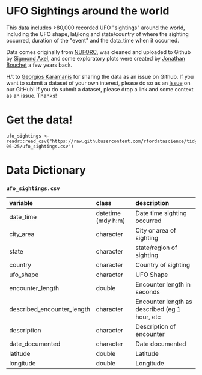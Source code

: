 # UFO Sightings around the world

This data includes >80,000 recorded UFO "sightings" around the world, including the UFO shape, lat/long and state/country of where the sighting occurred, duration of the "event" and the data_time when it occurred.

Data comes originally from [NUFORC](http://www.nuforc.org/), was cleaned and uploaded to Github by [Sigmond Axel](https://github.com/planetsig/ufo-reports), and some exploratory plots were created by [Jonathan Bouchet](https://www.kaggle.com/jonathanbouchet/e-t-phone-home-but-mostly-after-8-00pm) a few years back.

H/t to [Georgios Karamanis](https://github.com/rfordatascience/tidytuesday/issues/83) for sharing the data as an issue on Github. If you want to submit a dataset of your own interest, please do so as an [Issue](https://github.com/rfordatascience/tidytuesday/issues) on our GitHub! If you do submit a dataset, please drop a link and some context as an issue. Thanks!

# Get the data!

```
ufo_sightings <- readr::read_csv("https://raw.githubusercontent.com/rfordatascience/tidytuesday/master/data/2019/2019-06-25/ufo_sightings.csv")
```

# Data Dictionary


### `ufo_sightings.csv`

|variable                   |class     |description |
|:---|:---|:-----------|
|date_time                  |datetime (mdy h:m) | Date time sighting occurred |
|city_area                  |character | City or area of sighting |
|state                      |character | state/region of sighting |
|country                    |character | Country of sighting |
|ufo_shape                  |character | UFO Shape |
|encounter_length           |double    | Encounter length in seconds |
|described_encounter_length |character | Encounter length as described (eg 1 hour, etc|
|description                |character | Description of encounter |
|date_documented            |character | Date documented |
|latitude                   |double    | Latitude |
|longitude                  |double    | Longitude |
